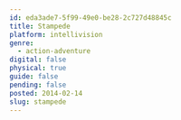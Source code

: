 ```yaml
---
id: eda3ade7-5f99-49e0-be28-2c727d48845c
title: Stampede
platform: intellivision
genre:
  - action-adventure
digital: false
physical: true
guide: false
pending: false
posted: 2014-02-14
slug: stampede
---
```

